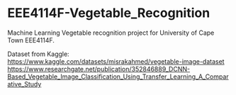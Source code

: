 # EEE4114F-Vegetable_Recognition
Machine Learning Vegetable recognition project for University of Cape Town EEE4114F. 

Dataset from Kaggle:
https://www.kaggle.com/datasets/misrakahmed/vegetable-image-dataset
https://www.researchgate.net/publication/352846889_DCNN-Based_Vegetable_Image_Classification_Using_Transfer_Learning_A_Comparative_Study
